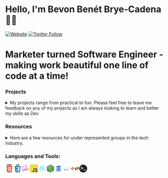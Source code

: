 # Hello, I'm Bevon Benét Brye-Cadena 💅🏽

[![Website](https://img.shields.io/website?label=bevonbrye.com&style=for-the-badge&url=https%3A%2F%2Fbevonbrye.com)](https://bevonbrye.com)
[![Twitter Follow](https://img.shields.io/twitter/follow/bevonbrye?color=1DA1F2&logo=twitter&style=for-the-badge)](https://twitter.com/intent/follow?original_referer=https%3A%2F%2Fgithub.com%2Fbevonbrye&screen_name=bevonbrye)


# Marketer turned Software Engineer - making work beautiful one line of code at a time! 

### Projects

<details>

  <summary> My projects range from practical to fun. Please feel free to leave me feedback on any of my projects as I am always looking to learn and better my skills as Dev</summary>

 - [San Francisco Properties](https://github.com/bevonbrye/30VanillaJSProjects)
 - [Video Chat App: Zoom Clone](https://github.com/bevonbrye/VideoChatApp)
 - [eCommerce Fashion Website](https://github.com/bevonbrye/eCommerce)
 - [Muser](https://github.com/NickSchmitt/muserv2)
 - [FryDay](https://github.com/bevonbrye/fryday)
 - [Ardor: Hangman](https://github.com/bevonbrye/Ardor)
</details>


### Resources

<details>

  <summary>Here are a few resources for under represented groups in the tech industry. </summary>

 - [Black Lives Matter](https://blacklivesmatter.com)
 - [Black Professionals in Tech Network](https://www.bptn.ca/)
 - [Out In Tech](https://outintech.com/)
</details>

### Languages and Tools:

<img align="left" alt="HTML5" width="26px" src="https://raw.githubusercontent.com/github/explore/80688e429a7d4ef2fca1e82350fe8e3517d3494d/topics/html/html.png" />
<img align="left" alt="CSS3" width="26px" src="https://raw.githubusercontent.com/github/explore/80688e429a7d4ef2fca1e82350fe8e3517d3494d/topics/css/css.png" />
<img align="left" alt="Sass" width="26px" src="https://raw.githubusercontent.com/github/explore/80688e429a7d4ef2fca1e82350fe8e3517d3494d/topics/sass/sass.png" />
<img align="left" alt="JavaScript" width="26px" src="https://raw.githubusercontent.com/github/explore/80688e429a7d4ef2fca1e82350fe8e3517d3494d/topics/javascript/javascript.png" />
<img align="left" alt="React" width="26px" src="https://raw.githubusercontent.com/github/explore/80688e429a7d4ef2fca1e82350fe8e3517d3494d/topics/react/react.png" />
<img align="left" alt="Node.js" width="26px" src="https://raw.githubusercontent.com/github/explore/80688e429a7d4ef2fca1e82350fe8e3517d3494d/topics/nodejs/nodejs.png" /> 
<img align="left" alt="SQL" width="26px" src="https://raw.githubusercontent.com/github/explore/80688e429a7d4ef2fca1e82350fe8e3517d3494d/topics/sql/sql.png" />
<img align="left" alt="MySQL" width="26px" src="https://raw.githubusercontent.com/github/explore/80688e429a7d4ef2fca1e82350fe8e3517d3494d/topics/mysql/mysql.png" />

<img align="left" alt="Git" width="26px" src="https://raw.githubusercontent.com/github/explore/80688e429a7d4ef2fca1e82350fe8e3517d3494d/topics/git/git.png" />

<img align="left" alt="Terminal" width="26px" src="https://raw.githubusercontent.com/github/explore/80688e429a7d4ef2fca1e82350fe8e3517d3494d/topics/terminal/terminal.png" />





[website]: https://bevonbrye.com
[twitter]: https://twitter.com/bevonbrye
